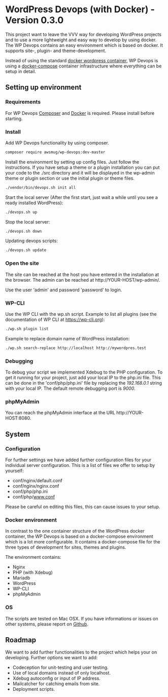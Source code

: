# WordPress Devops (with Docker) - Version 0.3.0

This project want to leave the VVV way for developing WordPress projects and to use a more lightweight and easy way to 
develop by using docker. The WP Devops contains an easy environment which is based on docker. It supports site-, plugin- and theme-development. 

Instead of using the standard [docker wordpress container](https://hub.docker.com/_/wordpress/), WP Devops is using a [docker-compose](https://docs.docker.com/compose/production/) container infrastructure
where everything can be setup in detail.

## Setting up environment

### Requirements

For WP Devops [Composer](https://getcomposer.org/download/) and [Docker](https://www.docker.com/) is required. Please 
install before starting.

### Install

Add WP Devops functionality by using composer. 

```bash
composer require awsmug/wp-devops:dev-master
```

Install the environment by setting up config files. Just follow the instructions. If you have setup a theme or a plugin
installation you can put your code to the ./src directory and it will be displayed in the wp-admin theme or plugin 
section or use the initial plugin or theme files.

```bash
./vendor/bin/devops.sh init all
```

Start the local server (After the first start, just wait a while until you see a ready installed WordPress):

```bash
./devops.sh up
```

Stop the local server:

```bash
./devops.sh down
```

Updating devops scripts:

```bash
./devops.sh update
```

### Open the site

The site can be reached at the host you have entered in the installation at the browser. The admin can be reached at http://YOUR-HOST/wp-admin/.

Use the user 'admin' and password 'password' to login.

### WP-CLI

Use the WP CLI with the wp.sh script. Example to list all plugins (see the documentation of WP CLI at https://wp-cli.org):

```bash
./wp.sh plugin list
```

Example to replace domain name of WordPress installation:

```bash
./wp.sh search-replace http://localhost http://mywordpres.test
```

### Debugging

To debug your script we implemented Xdebug to the PHP configuration. To get it running for your project, just add your 
local IP to the php.ini file. This can be done in the 'conf/php/php.ini' file by replacing the *192.168.0.1* 
string with your local IP. The default remote debugging port is *9000*.

### phpMyAdmin

You can reach the phpMyAdmin interface at the URL http://YOUR-HOST:8080.

## System

### Configuration

For further settings we have added further configuration files for your individual server configuration. This is a list
of files we offer to setup by yourself:

- conf/nginx/default.conf
- conf/nginx/nginx.conf
- conf/php/php.ini
- conf/php/www.conf

Please be careful on editing this files, this can cause issues to your setup.

### Docker environment

In contrast to the one container structure of the WordPress docker container, the WP Devops is based on a docker-compose 
environment which is a lot more configurable. It contains a docker-compose file for the three types of development for 
sites, themes and plugins. 

The environment contains:

* Nginx
* PHP (with Xdebug)
* Mariadb
* WordPress
* WP-CLI
* phpMyAdmin

### OS

The scripts are tested on Mac OSX. If you have informations or issues on other systems, please report on 
[Github](https://github.com/awsmug/wp-devops/issues).

## Roadmap

We want to add further functionalities to the project which helps your on developing. Further options we want to add:

- Codeception for unit-testing and user testing.
- Use of local domains instead of only localhost.
- Xdebug autoconfig or input of IP address.
- Mailcatcher for catching emails from site.
- Deployment scripts.
